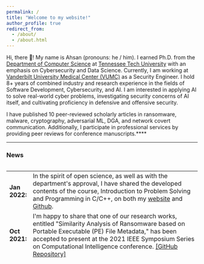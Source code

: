 ```yaml
---
permalink: /
title: "Welcome to my website!"
author_profile: true
redirect_from: 
  - /about/
  - /about.html
---
```


Hi, there 👋! My name is Ahsan (pronouns: he / him). I earned Ph.D. from the [Department of Computer Science](https://www.tntech.edu/engineering/programs/csc/index.php) at [Tennessee Tech University](https://www.tntech.edu/) with an emphasis on Cybersecurity and Data Science. Currently, I am working at [Vanderbilt University Medical Center (VUMC)](https://www.vumc.org/main/home) as a Security Engineer. I hold 8+ years of combined industry and research experience in the fields of Software Development, Cybersecurity, and AI. I am interested in applying AI to solve real-world cyber problems, investigating security concerns of AI itself, and cultivating proficiency in defensive and offensive security.

I have published 10 peer-reviewed scholarly articles in ransomware, malware, cryptography, adversarial ML, DGA, and network covert communication. Additionally, I participate in professional services by providing peer reviews for conference manuscripts.****

---

### **News**

<style>
table, tr, td {
    border: none;
}
</style>
<div style="height:250px;overflow:auto;border:0px;border-collapse: collapse;" >
	<table  border="none" style="border:0px;border-collapse: collapse;" rules="none" >
	<colgroup>
       <col span="1" style="width: 12%;">
       <col span="1" style="width: 88%;">
	</colgroup>

<tr><td> <b> Jan 2022: </b> </td> <td> In the spirit of open science, as well as with the department's approval, I have shared the developed contents of the course, Introduction to Problem Solving and Programming in C/C++, on both my <a href="https://ahsanayub.github.io/teaching/">website</a> and <a href="https://github.com/AhsanAyub/tntech_csc_1300_fall_2021">Github</a>.</td></tr>
<tr><td> <b> Oct 2021: </b> </td> <td> I'm happy to share that one of our research works, entitled "Similarity Analysis of Ransomware based on Portable Executable (PE) File Metadata," has been accepted to present at the 2021 IEEE Symposium Series on Computational Intelligence conference. <a href="https://github.com/AhsanAyub/static_ransomware_analysis">[GitHub Repository]</a></td></tr>
<tr><td> <b> Aug 2021: </b> </td> <td> I have been selected to teach the "Introduction to Problem Solving and Programming in C++" course (a class of 75+ Computer Science Undergraduate Students) this Fall as a Graduate Teaching Associate for the Department of Computer Science, Tennessee Tech University. <a href="https://www.linkedin.com/posts/mdahsanayub_computerscience-teaching-problemsolving-activity-6837125276728741888-4B38/">[LinkedIn Post]</a></td></tr>
<tr><td> <b> July 2021: </b> </td> <td> I had been a part of the NSF AFJROTC Summer Cyber Academy during the months of June and July (6 weeks) as one of the instructors. We virtually hosted 16 cadets across the nation to teach them the Cybersecurity Essentials at Tennessee Technological University. <a href="https://www.linkedin.com/posts/mdahsanayub_im-happy-to-share-that-i-had-been-a-part-activity-6824483338808647680-XFhF/">[LinkedIn Post]</a></td></tr>
<tr><td> <b> June 2021:</b> </td> <td> Our paper, “Domain Generating Algorithm based Malicious Domains Detection,” has been accepted at the 8th IEEE International Conference on Cyber Security and Cloud Computing (<a href="http://www.cloud-conf.net/cscloud/2021/cscloud/index.html">IEEE CSCloud 2021</a>).</td></tr>
<tr><td> <b> Apr 2021: </b> </td> <td> One of our research work has been awarded for the best poster in the 2021 Student Research and Creative Inquiry Day (CS Graduate Track) at Tennessee Tech University. <a href="https://www.linkedin.com/posts/mdahsanayub_research-datascience-cybersecurity-activity-6791168550791974912-tsMk/">[LinkedIn Post]</a></td></tr>	
<tr><td> <b> Dec 2020:</b> </td> <td> During Summer 2020, I mentored six Computer Science undergraduate students (grouped into three teams) to introduce them to Machine Learning and Cybersecurity. The teams submitted their work at the 2020 IEEE ICCIT (International Conference on Computer and Information Technology) and got accepted. <a href="https://www.linkedin.com/posts/mdahsanayub_parameter-optimization-of-classification-activity-6786001818603417600-U6ys">[LinkedIn Post]</a></td></tr>	
<tr><td> <b> Oct 2020:</b> </td> <td> I have been selected to represent the Computer Science (CS) Graduate Students (50+) of Tennessee Tech University in the CS Strategic Planning Core Group during Spring 2021 semester.</td></tr>
<tr><td> <b> Aug 2020:</b> </td> <td> Our paper, “An I/O Request Packet (IRP) Driven Effective Ransomware Detection Scheme using Artificial Neural Network,” has been accepted at the IEEE 21st International Conference on Information Reuse and Integration for Data Science <a href="https://homepages.uc.edu/~niunn/IRI20/">(IEEE IRI 2020)</a>.</td></tr>
<tr><td> <b> Apr 2020:</b> </td> <td> I have successfully completed my Ph.D. pre-proposal research presentation, where I discussed some of the prospective research avenues with my advisory committee members -- <a href="https://www.linkedin.com/in/ambareensiraj/">Dr. Ambareen Siraj</a>, <a href="https://sites.tntech.edu/mrogers/">Dr. Michael Rogers</a>, <a href="https://sites.google.com/view/maanakgupta/home">Dr. Maanak Gupta</a>, <a href="http://sites.tntech.edu/dulybyshev/">Dr. Denis Ulybyshev</a>, and <a href="https://www.cae.tntech.edu/~mmahmoud/">Dr. Mohamed Mahmoud</a>, in fulfillment of my dissertation.</td></tr>
<tr><td><b> Feb 2019:</b> </td> <td> I have completed an online certification course on Neural Networks and Deep Learning, offered by <a href="https://www.deeplearning.ai/">deeplearning.ai</a>. <a href="https://www.coursera.org/account/accomplishments/certificate/MX3FZHRR4QNK">[Certification]</a>. </td></tr> 
<tr><td><b> Dec 2019:</b> </td> <td> I have been selected to give a technical talk on "CyberAWARE Software Engineering" at <a href="https://www.bracu.ac.bd">BRAC University</a> on Mon, Dec. 9 and <a href="https://www.aiub.edu/">American International University-Bangladesh (AIUB)</a> on Wed, Dec. 11.</td></tr>
<tr><td><b> Sep 2019:</b> </td> <td> I have been selected to present a talk on "Encryption and Ciphers Introduction" to mainly Computer Science students at Tennessee Tech University on November 21, 2019. </td></tr>
<tr><td><b> June 2019:</b> </td> <td> I have volunteered at the GenCyber Program at Tennessee Tech University, a week long summer cybersecurity camp for students which has been jointly funded by the National Security Agency (NSA) and the National Science Foundation (NSF). <a href="https://www.linkedin.com/posts/mdahsanayub_cybersecurity-cybersecuritytraining-workforceofthefuture-activity-6550530573415305216-l0bO">[LinkedIn Post]</a> </td></tr>
<tr><td><b> June 2019:</b> </td> <td> I have completed an online certification course on Machine Learning using Python and R, offered by <a href="https://www.udemy.com/">Udemy</a>. <a href="https://www.udemy.com/certificate/UC-XUH6XNNI/">[Certification]</a></td></tr>
</table>
